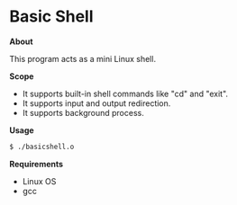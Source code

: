 # Basic Shell
**About**

This program acts as a mini Linux shell.

**Scope**
- It supports built-in shell commands like "cd" and "exit".
- It supports input and output redirection.
- It supports background process.

**Usage**
```sh
$ ./basicshell.o
```

**Requirements**
- Linux OS
- gcc
